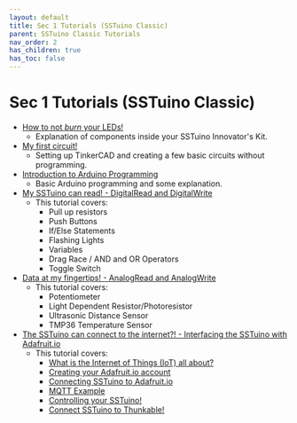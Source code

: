```yaml
---
layout: default
title: Sec 1 Tutorials (SSTuino Classic)
parent: SSTuino Classic Tutorials
nav_order: 2
has_children: true
has_toc: false
---
```


# Sec 1 Tutorials (SSTuino Classic)

* [How to not *burn* your LEDs!](electronicBasics/index.md)
    * Explanation of components inside your SSTuino Innovator's Kit.
* [My first circuit!](tinkercad/index.md)
    * Setting up TinkerCAD and creating a few basic circuits without programming.
* [Introduction to Arduino Programming](sstuinoProgram.md)
    * Basic Arduino programming and some explanation.
* [My SSTuino can read! - DigitalRead and DigitalWrite](digitalRead.md)
    * This tutorial covers:
        * Pull up resistors
        * Push Buttons
        * If/Else Statements
        * Flashing Lights
        * Variables
        * Drag Race / AND and OR Operators
        * Toggle Switch
* [Data at my fingertips! - AnalogRead and AnalogWrite](dataInput.md)
    * This tutorial covers:
        * Potentiometer
        * Light Dependent Resistor/Photoresistor
        * Ultrasonic Distance Sensor
        * TMP36 Temperature Sensor
* [The SSTuino can connect to the internet?! - Interfacing the SSTuino with Adafruit.io](sstuinoIoT.md)
    * This tutorial covers:
        * [What is the Internet of Things (IoT) all about?](sstuinoIoT.md/#what-is-the-internet-of-things-iot-all-about)
        * [Creating your Adafruit.io account](sstuinoIoT.md/#creating-your-adafruitio-account)
        * [Connecting SSTuino to Adafruit.io](sstuinoIoT.md/#connecting-sstuino-to-adafruitio)
        * [MQTT Example](sstuinoIoT.md/#mqtt-example)
        * [Controlling your SSTuino!](sstuinoIoT.md/#controlling-your-sstuino)
        * [Connect SSTuino to Thunkable!](sstuinoIoT.md/#connect-sstuino-to-thunkable)
